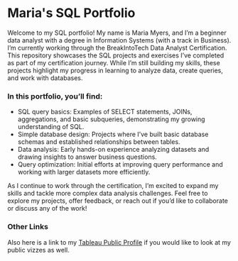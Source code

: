 # Maria's SQL Portfolio
Welcome to my SQL portfolio! My name is Maria Myers, and I’m a beginner data analyst with a degree in Information Systems (with a track in Business). I’m currently working through the BreakIntoTech Data Analyst Certification. This repository showcases the SQL projects and exercises I’ve completed as part of my certification journey. While I’m still building my skills, these projects highlight my progress in learning to analyze data, create queries, and work with databases.

### In this portfolio, you’ll find:

- SQL query basics: Examples of SELECT statements, JOINs, aggregations, and basic subqueries, demonstrating my growing understanding of SQL.
- Simple database design: Projects where I’ve built basic database schemas and established relationships between tables.
- Data analysis: Early hands-on experience analyzing datasets and drawing insights to answer business questions.
- Query optimization: Initial efforts at improving query performance and working with larger datasets more efficiently.

As I continue to work through the certification, I’m excited to expand my skills and tackle more complex data analysis challenges. Feel free to explore my projects, offer feedback, or reach out if you’d like to collaborate or discuss any of the work!

### Other Links
Also here is a link to my [Tableau Public Profile](https://public.tableau.com/app/profile/maria.myers/vizzes) if you would like to look at my public vizzes as well. 
